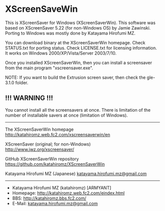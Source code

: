 # XScreenSaveWin

This is XScreenSaver for Windows (XScreenSaverWin). This software was based on XScreenSaver 5.22 (for non-Windows OS) by Jamie Zawinski. Porting to Windows was mostly done by Katayama Hirofumi MZ.

You can download binary at the XScreenSaverWin homepage. Check STATUS.txt for porting status. Check LICENSE.txt for licensing information. It works on Windows 2000/XP/Vista/Server 2003/7/10.

Once you installed XScreenSaverWin, then you can install a screensaver from the main program "xscreensaver.exe".

NOTE: If you want to build the Extrusion screen saver, then check the gle-3.1.0 folder.

## !!! WARNING !!!

You cannot install all the screensavers at once. There is limitation of the number of installable savers at once (limitation of Windows).

-------------------------------------------------------------------------------

The XScreenSaverWin homepage
http://katahiromz.web.fc2.com/xscreensaverwin/en

XScreenSaver (original; for non-Windows)
http://www.jwz.org/xscreensaver/

GitHub XScreenSaverWin repository
https://github.com/katahiromz/XScreenSaverWin

Katayama Hirofumi MZ (Japanese)
katayama.hirofumi.mz@gmail.com

-------------------------------------------------------------------------------

* Katayama Hirofumi MZ (katahiromz) [ARMYANT]
* Homepage:       http://katahiromz.web.fc2.com/eindex.html
* BBS:            http://katahiromz.bbs.fc2.com/
* E-Mail:         katayama.hirofumi.mz@gmail.com
